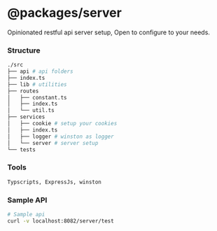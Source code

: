 # @packages/server

Opinionated restful api server setup, Open to configure to your needs.

### Structure
```bash
./src
├── api # api folders
├── index.ts
├── lib # utilities
├── routes
│   ├── constant.ts
│   ├── index.ts
│   └── util.ts
├── services
│   ├── cookie # setup your cookies
│   ├── index.ts
│   ├── logger # winston as logger
│   └── server # server setup
└── tests
```

### Tools

```bash
Typscripts, ExpressJs, winston
```

### Sample API

```bash
# Sample api
curl -v localhost:8082/server/test
```
